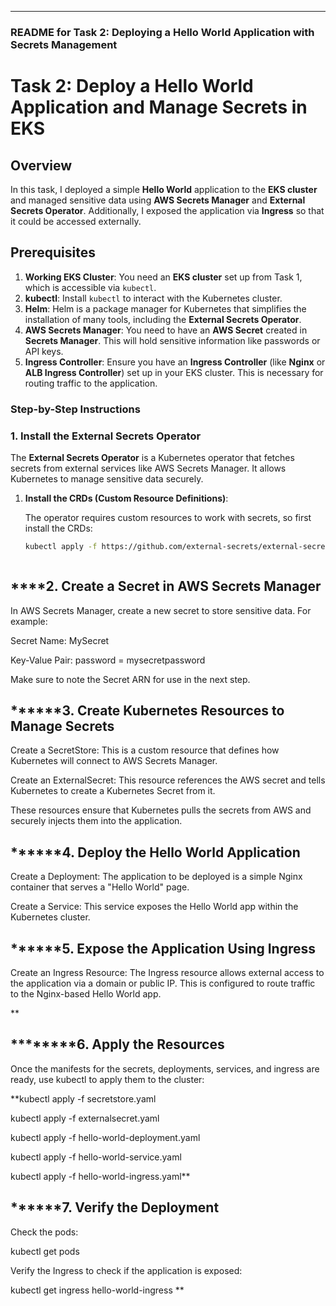 

---

### **README for Task 2: Deploying a Hello World Application with Secrets Management**

# **Task 2: Deploy a Hello World Application and Manage Secrets in EKS**

## **Overview**

In this task, I deployed a simple **Hello World** application to the **EKS cluster** and managed sensitive data using **AWS Secrets Manager** and **External Secrets Operator**. Additionally, I exposed the application via **Ingress** so that it could be accessed externally.

## **Prerequisites**

1. **Working EKS Cluster**: You need an **EKS cluster** set up from Task 1, which is accessible via `kubectl`.
2. **kubectl**: Install `kubectl` to interact with the Kubernetes cluster. 
3. **Helm**: Helm is a package manager for Kubernetes that simplifies the installation of many tools, including the **External Secrets Operator**.
4. **AWS Secrets Manager**: You need to have an **AWS Secret** created in **Secrets Manager**. This will hold sensitive information like passwords or API keys.
5. **Ingress Controller**: Ensure you have an **Ingress Controller** (like **Nginx** or **ALB Ingress Controller**) set up in your EKS cluster. This is necessary for routing traffic to the application.




### Step-by-Step Instructions



### **1. **Install the External Secrets Operator****

The **External Secrets Operator** is a Kubernetes operator that fetches secrets from external services like AWS Secrets Manager. It allows Kubernetes to manage sensitive data securely.

1. **Install the CRDs (Custom Resource Definitions)**:

   The operator requires custom resources to work with secrets, so first install the CRDs:

   ```bash
   kubectl apply -f https://github.com/external-secrets/external-secrets/releases/download/v0.6.0/external-secrets-crds.yaml

   
   
## ******2**. Create a Secret in AWS Secrets Manager

In AWS Secrets Manager, create a new secret to store sensitive data. For example:

Secret Name: MySecret

Key-Value Pair: password = mysecretpassword

Make sure to note the Secret ARN for use in the next step.



## ******3. Create Kubernetes Resources to Manage Secrets

Create a SecretStore: This is a custom resource that defines how Kubernetes will connect to AWS Secrets Manager.

Create an ExternalSecret: This resource references the AWS secret and tells Kubernetes to create a Kubernetes Secret from it.

These resources ensure that Kubernetes pulls the secrets from AWS and securely injects them into the application.



## ******4. Deploy the Hello World Application
Create a Deployment: The application to be deployed is a simple Nginx container that serves a "Hello World" page.

Create a Service: This service exposes the Hello World app within the Kubernetes cluster.

## ******5. Expose the Application Using Ingress
   
Create an Ingress Resource: The Ingress resource allows external access to the application via a domain or public IP. This is configured to route traffic to the Nginx-based Hello World app.

**
## ********6. Apply the Resources

Once the manifests for the secrets, deployments, services, and ingress are ready, use kubectl to apply them to the cluster:


**kubectl apply -f secretstore.yaml

kubectl apply -f externalsecret.yaml

kubectl apply -f hello-world-deployment.yaml

kubectl apply -f hello-world-service.yaml

kubectl apply -f hello-world-ingress.yaml**


## ******7. Verify the Deployment

Check the pods:

kubectl get pods

Verify the Ingress to check if the application is exposed:

kubectl get ingress hello-world-ingress
**
